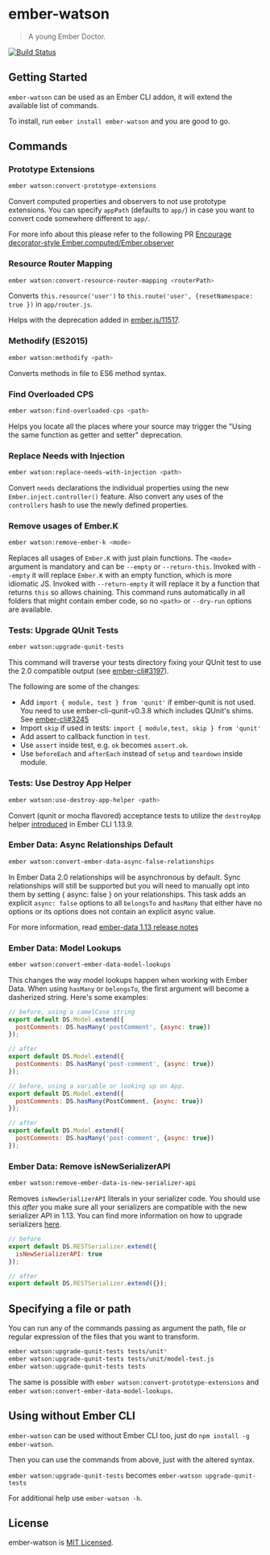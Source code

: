 # ember-watson
<!--{h1:.massive-header.-with-tagline}-->
> A young Ember Doctor.

[![Build Status](https://travis-ci.org/abuiles/ember-watson.svg?branch=master)](https://travis-ci.org/abuiles/ember-watson)


## Getting Started

`ember-watson` can be used as an Ember CLI addon, it will extend the
available list of commands.

To install, run `ember install ember-watson` and you are good
to go.


## Commands


### Prototype Extensions

```sh
ember watson:convert-prototype-extensions
```

Convert computed properties and observers to not use prototype
extensions. You can specify `appPath` (defaults to `app/`) in case you
want to convert code somewhere different to `app/`.

For more info about this please refer to the following PR [Encourage decorator-style Ember.computed/Ember.observer](https://github.com/emberjs/guides/pull/110)



### Resource Router Mapping

```sh
ember watson:convert-resource-router-mapping <routerPath>
```

Converts `this.resource('user')` to `this.route('user',
{resetNamespace: true })` in `app/router.js`.

Helps with the deprecation added in
[ember.js/11517](https://github.com/emberjs/ember.js/pull/11517).


### Methodify (ES2015)

```sh
ember watson:methodify <path>
```

Converts methods in file to ES6 method syntax.


### Find Overloaded CPS

```sh
ember watson:find-overloaded-cps <path>
```

Helps you locate all the places where your source may trigger the
"Using the same function as getter and setter" deprecation.


### Replace Needs with Injection

```sh
ember watson:replace-needs-with-injection <path>
```

Convert `needs` declarations the individual properties using
the new `Ember.inject.controller()` feature. Also convert any uses
of the `controllers` hash to use the newly defined properties.

### Remove usages of Ember.K

```sh
ember watson:remove-ember-k <mode>
```

Replaces all usages of `Ember.K` with just plain functions.
The `<mode>` argument is mandatory and can be `--empty` or `--return-this`.
Invoked with `--empty` it will replace `Ember.K` with an empty function, which is more idiomatic JS.
Invoked with `--return-empty` it will replace it by a function that returns `this` so allows chaining.
This command runs automatically in all folders that might contain ember code, so no `<path>` or `--dry-run`
options are available.

### Tests: Upgrade QUnit Tests

```sh
ember watson:upgrade-qunit-tests
```

This command will traverse your tests directory fixing your QUnit
test to use the 2.0 compatible output (see
[ember-cli#3197](https://github.com/ember-cli/ember-cli/pull/3197)).

The following are some of the changes:

  - Add `import { module, test } from 'qunit'` if ember-qunit is not
    used. You need to use ember-cli-qunit-v0.3.8 which includes
    QUnit's shims. See [ember-cli#3245](https://github.com/ember-cli/ember-cli/pull/3245)
  -  Import `skip` if used in tests: `import { module,test, skip } from 'qunit'`
  - Add assert to callback function in `test`.
  - Use `assert` inside test, e.g. `ok` becomes `assert.ok`.
  - Use `beforeEach` and `afterEach` instead of `setup` and `teardown`
    inside module.


### Tests: Use Destroy App Helper

```sh
ember watson:use-destroy-app-helper <path>
```

Convert (qunit or mocha flavored) acceptance tests to utilize the `destroyApp`
helper [introduced](https://github.com/ember-cli/ember-cli/pull/4772) in
Ember CLI 1.13.9.


### Ember Data: Async Relationships Default

```sh
ember watson:convert-ember-data-async-false-relationships
```

In Ember Data 2.0 relationships will be asynchronous by default. Sync relationships will still be supported but you will need to manually opt into them by setting { async: false } on your relationships. This task adds an explicit `async: false` options to all `belongsTo` and `hasMany` that
either have no options or its options does not contain an explicit async value.

For more information, read [ember-data 1.13 release notes](http://emberjs.com/blog/2015/06/18/ember-data-1-13-released.html#toc_async-relationships)


###  Ember Data: Model Lookups

```sh
ember watson:convert-ember-data-model-lookups
```

This changes the way model lookups happen when working with Ember
Data. When using `hasMany` or `belongsTo`, the first argument will
become a dasherized string. Here's some examples:

```javascript
// before, using a camelCase string
export default DS.Model.extend({
  postComments: DS.hasMany('postComment', {async: true})
});

// after
export default DS.Model.extend({
  postComments: DS.hasMany('post-comment', {async: true})
});

// before, using a variable or looking up on App.
export default DS.Model.extend({
  postComments: DS.hasMany(PostComment, {async: true})
});

// after
export default DS.Model.extend({
  postComments: DS.hasMany('post-comment', {async: true})
});
```


### Ember Data: Remove isNewSerializerAPI

```sh
ember watson:remove-ember-data-is-new-serializer-api
```

Removes `isNewSerializerAPI` literals in your serializer code.
You should use this *after* you make sure all your serializers are
compatible with the new serializer API in 1.13. You can find more
information on how to upgrade serializers
[here](http://emberjs.com/blog/2015/06/18/ember-data-1-13-released.html#toc_transition-to-the-new-jsonserializer-and-restserializer-apis).

```javascript
// before
export default DS.RESTSerializer.extend({
  isNewSerializerAPI: true
});

// after
export default DS.RESTSerializer.extend({});
```


## Specifying a file or path

You can run any of the commands passing as argument the path, file or
regular expression of the files that you want to transform.

```sh
ember watson:upgrade-qunit-tests tests/unit*
ember watson:upgrade-qunit-tests tests/unit/model-test.js
ember watson:upgrade-qunit-tests tests
```

The same is possible with `ember watson:convert-prototype-extensions`
and `ember watson:convert-ember-data-model-lookups`.

## Using without Ember CLI

`ember-watson` can be used without Ember CLI too, just do `npm
install -g ember-watson`.

Then you can use the commands from above, just with the altered syntax.

`ember watson:upgrade-qunit-tests` becomes `ember-watson upgrade-qunit-tests`

For additional help use `ember-watson -h`.

## License

ember-watson is [MIT Licensed](https://github.com/abuiles/ember-watson/blob/master/LICENSE.md).
